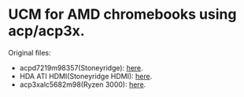 # UCM for AMD chromebooks using acp/acp3x.

Original files:
* acpd7219m98357(Stoneyridge): [here](https://chromium.googlesource.com/chromiumos/overlays/board-overlays/+/refs/heads/main/overlay-grunt/chromeos-base/chromeos-bsp-grunt/files/ucm-config/acpd7219m98357.1mic/).
* HDA ATI HDMI(Stoneyridge HDMI): [here](https://chromium.googlesource.com/chromiumos/overlays/board-overlays/+/refs/heads/main/overlay-grunt/chromeos-base/chromeos-bsp-grunt/files/ucm-config/HDA%20ATI%20HDMI/).
* acp3xalc5682m98(Ryzen 3000): [here](https://github.com/alsa-project/alsa-ucm-conf/tree/master/ucm2/AMD/acp3xalc5682m98).

